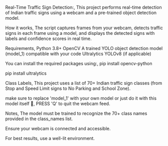 Real-Time Traffic Sign Detection:,
This project performs real-time detection of Indian traffic signs using a webcam and a pre-trained object detection model.

How it works,
The script captures frames from your webcam, detects traffic signs in each frame using a model, and displays the detected signs with labels and confidence scores in real time.

Requirements,
Python 3.8+
OpenCV
A trained YOLO object detection model (model_1) compatible with your code
Ultralytics YOLOv8 (if applicable)

You can install the required packages using:,
pip install opencv-python

pip install ultralytics

Class Labels,
This project uses a list of 70+ Indian traffic sign classes (from Stop and Speed Limit signs to No Parking and School Zone).

make sure to replace 'model_1' with your own model or just do it with this model itself 🙂,
PRESS 'Q' to quit the webcam feed.

Notes,
The model must be trained to recognize the 70+ class names provided in the class_names list.

Ensure your webcam is connected and accessible.

For best results, use a well-lit environment.
